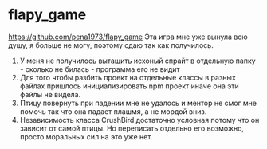 # flapy_game
https://github.com/pena1973/flapy_game
Эта игра мне уже вынула всю душу, я больше не могу, поэтому сдаю так как получилось.
1. У меня не получилось вытащить исхоный спрайт в отдельную папку  -  сколько не билась  -  программа его не видит
2. Для того чтобы разбить проект на отдельные классы в разных файлах пришлось инициализировать npm проект иначе она эти файлы не видела.
3. Птицу повернуть при падении мне не удалось и ментор не смог мне помочь так что она падает плашмя, а не мордой вниз.
4. Независимость класса CrushBird достаточно условная потому что он зависит от самой птицы. Но переписать отдельно его возможно, просто моральных сил на это уже нет.
